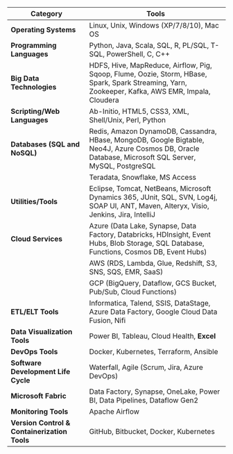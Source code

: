 | **Category**                              | **Tools**                                                                                                                                             |
|-------------------------------------------|-------------------------------------------------------------------------------------------------------------------------------------------------------|
| **Operating Systems**                     | Linux, Unix, Windows (XP/7/8/10), Mac OS                                                                                                              |
| **Programming Languages**                 | Python, Java, Scala, SQL, R, PL/SQL, T-SQL, PowerShell, C, C++                                                                                        |
| **Big Data Technologies**                 | HDFS, Hive, MapReduce, Airflow, Pig, Sqoop, Flume, Oozie, Storm, HBase, Spark, Spark Streaming, Yarn, Zookeeper, Kafka, AWS EMR, Impala, Cloudera      |
| **Scripting/Web Languages**               | Ab-Initio, HTML5, CSS3, XML, Shell/Unix, Perl, Python                                                                                                  |
| **Databases (SQL and NoSQL)**             | Redis, Amazon DynamoDB, Cassandra, HBase, MongoDB, Google Bigtable, Neo4J, Azure Cosmos DB, Oracle Database, Microsoft SQL Server, MySQL, PostgreSQL   |
|                                           | Teradata, Snowflake, MS Access                                                                                                                        |
| **Utilities/Tools**                       | Eclipse, Tomcat, NetBeans, Microsoft Dynamics 365, JUnit, SQL, SVN, Log4j, SOAP UI, ANT, Maven, Alteryx, Visio, Jenkins, Jira, IntelliJ                |
| **Cloud Services**                        | Azure (Data Lake, Synapse, Data Factory, Databricks, HDInsight, Event Hubs, Blob Storage, SQL Database, Functions, Cosmos DB, Event Hubs)             |
|                                           | AWS (RDS, Lambda, Glue, Redshift, S3, SNS, SQS, EMR, SaaS)                                                                                            |
|                                           | GCP (BigQuery, Dataflow, GCS Bucket, Pub/Sub, Cloud Functions)                                                                                        |
| **ETL/ELT Tools**                         | Informatica, Talend, SSIS, DataStage, Azure Data Factory, Google Cloud Data Fusion, Nifi                                                               |
| **Data Visualization Tools**              | Power BI, Tableau, Cloud Health, **Excel**                                                                                                            |
| **DevOps Tools**                          | Docker, Kubernetes, Terraform, Ansible                                                                                                                |
| **Software Development Life Cycle**       | Waterfall, Agile (Scrum, Jira, Azure DevOps)                                                                                                          |
| **Microsoft Fabric**                      | Data Factory, Synapse, OneLake, Power BI, Data Pipelines, Dataflow Gen2                                                                                |
| **Monitoring Tools**                      | Apache Airflow                                                                                                                                         |
| **Version Control & Containerization Tools** | GitHub, Bitbucket, Docker, Kubernetes                                                                                                                |

